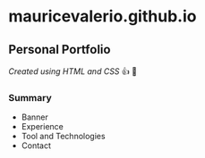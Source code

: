 # mauricevalerio.github.io
## Personal Portfolio

*Created using HTML and CSS* :thumbsup: :100:

### Summary
* Banner
* Experience
* Tool and Technologies
* Contact
